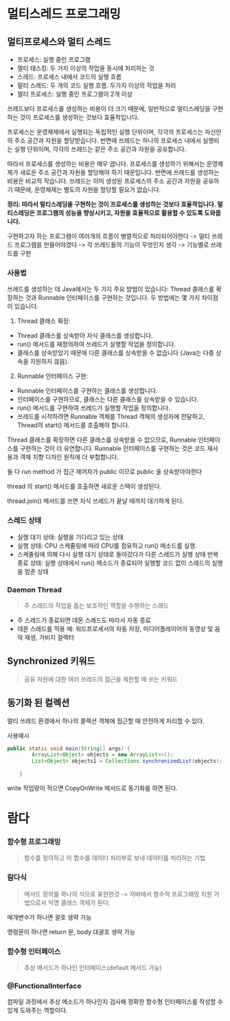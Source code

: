 # 멀티스레드 프로그래밍

## 멀티프로세스와 멀티 스레드
- 프로세스: 실행 중인 프로그램
- 멀티 태스킹: 두 가지 이상의 작업을 동시에 처리하는 것
- 스레드: 프로세스 내에서 코드의 실행 흐름
- 멀티 스레드: 두 개의 코드 실행 흐름. 두가지 이상의 작업을 처리
- 멀티 프로세스: 실행 중인 프로그램이 2개 이상


쓰레드보다 프로세스를 생성하는 비용이 더 크기 때문에, 일반적으로 멀티스레딩을 구현하는 것이 프로세스를 생성하는 것보다 효율적입니다.

프로세스는 운영체제에서 실행되는 독립적인 실행 단위이며, 각각의 프로세스는 자신만의 주소 공간과 자원을 할당받습니다. 반면에 쓰레드는 하나의 프로세스 내에서 실행되는 실행 단위이며, 각각의 쓰레드는 같은 주소 공간과 자원을 공유합니다.

따라서 프로세스를 생성하는 비용은 매우 큽니다. 프로세스를 생성하기 위해서는 운영체제가 새로운 주소 공간과 자원을 할당해야 하기 때문입니다. 반면에 쓰레드를 생성하는 비용은 비교적 작습니다. 쓰레드는 이미 생성된 프로세스의 주소 공간과 자원을 공유하기 때문에, 운영체제는 별도의 자원을 할당할 필요가 없습니다.

**정리: 따라서 멀티스레딩을 구현하는 것이 프로세스를 생성하는 것보다 효율적입니다. 멀티스레딩은 프로그램의 성능을 향상시키고, 자원을 효율적으로 활용할 수 있도록 도와줍니다.**

구현하고자 하는 프로그램이 여러개의 흐름이 병렬적으로 처리되어야한다 -> 멀티 쓰레드 프로그램을 만들어야겠다 -> 각 쓰레드들의 기능이 무엇인지 생각 -> 기능별로 쓰레드를 구현 


### 사용법
쓰레드를 생성하는 데 Java에서는 두 가지 주요 방법이 있습니다: Thread 클래스를 확장하는 것과 Runnable 인터페이스를 구현하는 것입니다.
두 방법에는 몇 가지 차이점이 있습니다.

1. Thread 클래스 확장:

- Thread 클래스를 상속받아 자식 클래스를 생성합니다.
- run() 메서드를 재정의하여 쓰레드가 실행할 작업을 정의합니다.
- 클래스를 상속받았기 때문에 다른 클래스를 상속받을 수 없습니다 (Java는 다중 상속을 지원하지 않음).

2. Runnable 인터페이스 구현:

- Runnable 인터페이스를 구현하는 클래스를 생성합니다.
- 인터페이스를 구현하므로, 클래스는 다른 클래스를 상속받을 수 있습니다.
- run() 메서드를 구현하여 쓰레드가 실행할 작업을 정의합니다.
- 쓰레드를 시작하려면 Runnable 객체를 Thread 객체의 생성자에 전달하고, Thread의 start() 메서드를 호출해야 합니다.

Thread 클래스를 확장하면 다른 클래스를 상속받을 수 없으므로, Runnable 인터페이스를 구현하는 것이 더 유연합니다.
Runnable 인터페이스를 구현하는 것은 코드 재사용과 객체 지향 디자인 원칙에 더 부합합니다.

둘 다 run method 가 접근 제어자가 public 이므로 public 을 상속받아야한다

thread 의 start() 메서드를 호출하면 새로운 스택이 생성된다.

thread.join() 메서드를 쓰면 자식 쓰레드가 끝날 때까지 대기하게 된다.


### 스레드 상태
- 실행 대기 상태: 실행을 기다리고 있는 상태
- 실행 상태: CPU 스케쥴링에 따라 CPU를 점유하고 run() 메소드를 실행.
- 스케줄링에 의해 다시 실행 대기 상태로 돌아갔다가 다른 스레드가 실행 상태 반복 종료 상태: 실행 상태에서 run() 메소드가 종료되어 실행할 코드 없이 스레드의 실행을 멈춘 상태

### Daemon Thread
> 주 스레드의 작업을 돕는 보조적인 역할을 수행하는 스레드

- 주 스레드가 종료되면 데몬 스레드도 따라서 자동 종료
- 데몬 스레드를 적용 예: 워드프로세서의 자동 저장, 미디어플레이어의 동영상 및 음악 재생,
  가비지 컬렉터

## Synchronized 키워드
> 공유 자원에 대한 여러 쓰레드의 접근을 제한할 때 쓰는 키워드

## 동기화 된 컬렉션
멀티 쓰레드 환경에서 하나의 콜렉션 객체에 접근할 때 안전하게 처리할 수 있다.

사용예시
```java
public static void main(String[] args) {
		ArrayList<Object> objects = new ArrayList<>();
		List<Object> objects1 = Collections.synchronizedList(objects);
		
	}
```
write 작업량이 적으면 CopyOnWrite 메서드로 동기화를 하면 된다.


# 람다

### 함수형 프로그래밍
> 함수를 정의하고 이 함수를 데이터 처리부로 보네 데이터를 처리하는 기법

### 람다식
> 메서드 정의를 하나의 식으로 표현한것
-> 자바에서 함수적 프로그래밍 지원 기법으로서 익명 클래스 객체가 된다.

매개변수가 하나면 괄호 생략 가능 

명령문이 하나면 return 문, body 대괄호 생략 가능 
### 함수형 인터페이스
> 추상 메서드가 하나인 인터페이스(default 메서드 가능)
 
### @FunctionalInterface
컴파일 과정에서 추상 메소드가 하나인지 검사해 정확한 함수형 인터페이스를 작성할 수 있게 도와주는 역할이다.